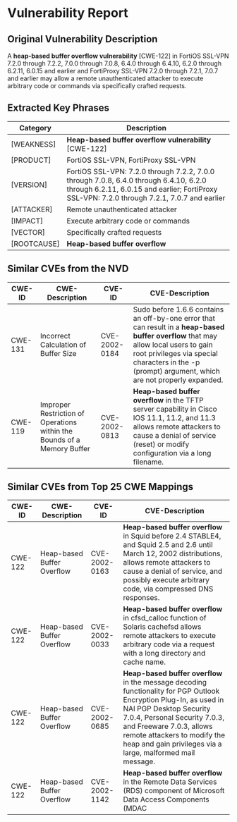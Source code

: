 # Vulnerability Report

## Original Vulnerability Description
A **heap-based buffer overflow vulnerability** [CWE-122] in FortiOS SSL-VPN 7.2.0 through 7.2.2, 7.0.0 through 7.0.8, 6.4.0 through 6.4.10, 6.2.0 through 6.2.11, 6.0.15 and earlier and FortiProxy SSL-VPN 7.2.0 through 7.2.1, 7.0.7 and earlier may allow a remote unauthenticated attacker to execute arbitrary code or commands via specifically crafted requests.

## Extracted Key Phrases

| Category | Description |
|----------|-------------|
| [WEAKNESS] | **Heap-based buffer overflow vulnerability** [CWE-122] |
| [PRODUCT] | FortiOS SSL-VPN, FortiProxy SSL-VPN |
| [VERSION] | FortiOS SSL-VPN: 7.2.0 through 7.2.2, 7.0.0 through 7.0.8, 6.4.0 through 6.4.10, 6.2.0 through 6.2.11, 6.0.15 and earlier; FortiProxy SSL-VPN: 7.2.0 through 7.2.1, 7.0.7 and earlier |
| [ATTACKER] | Remote unauthenticated attacker |
| [IMPACT] | Execute arbitrary code or commands |
| [VECTOR] | Specifically crafted requests |
| [ROOTCAUSE] | **Heap-based buffer overflow** |

## Similar CVEs from the NVD

| CWE-ID | CWE-Description | CVE-ID | CVE-Description |
|--------|-----------------|--------|-----------------|
| CWE-131 | Incorrect Calculation of Buffer Size | CVE-2002-0184 | Sudo before 1.6.6 contains an off-by-one error that can result in a **heap-based buffer overflow** that may allow local users to gain root privileges via special characters in the -p (prompt) argument, which are not properly expanded. |
| CWE-119 | Improper Restriction of Operations within the Bounds of a Memory Buffer | CVE-2002-0813 | **Heap-based buffer overflow** in the TFTP server capability in Cisco IOS 11.1, 11.2, and 11.3 allows remote attackers to cause a denial of service (reset) or modify configuration via a long filename. |

## Similar CVEs from Top 25 CWE Mappings

| CWE-ID | CWE-Description | CVE-ID | CVE-Description |
|--------|-----------------|--------|-----------------|
| CWE-122 | Heap-based Buffer Overflow | CVE-2002-0163 | **Heap-based buffer overflow** in Squid before 2.4 STABLE4, and Squid 2.5 and 2.6 until March 12, 2002 distributions, allows remote attackers to cause a denial of service, and possibly execute arbitrary code, via compressed DNS responses. |
| CWE-122 | Heap-based Buffer Overflow | CVE-2002-0033 | **Heap-based buffer overflow** in cfsd_calloc function of Solaris cachefsd allows remote attackers to execute arbitrary code via a request with a long directory and cache name. |
| CWE-122 | Heap-based Buffer Overflow | CVE-2002-0685 | **Heap-based buffer overflow** in the message decoding functionality for PGP Outlook Encryption Plug-In, as used in NAI PGP Desktop Security 7.0.4, Personal Security 7.0.3, and Freeware 7.0.3, allows remote attackers to modify the heap and gain privileges via a large, malformed mail message. |
| CWE-122 | Heap-based Buffer Overflow | CVE-2002-1142 | **Heap-based buffer overflow** in the Remote Data Services (RDS) component of Microsoft Data Access Components (MDAC